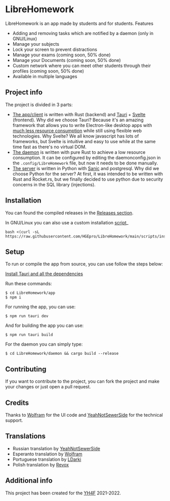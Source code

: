# LibreHomework

LibreHomework is an app made by students and for students. Features
- Adding and removing tasks which are notified by a daemon (only in GNU/Linux)
- Manage your subjects
- Lock your screen to prevent distractions
- Manage your exams (coming soon, 50% done)
- Manage your Documents (coming soon, 50% done)
- Custom network where you can meet other students through their profiles (coming soon, 50% done)
- Available in multiple languages

## Project info
The project is divided in 3 parts:
- [The app/client](https://github.com/HGEpro/LibreHomework/tree/master/app) is written with Rust (backend) and [Tauri](https://github.com/tauri-apps/tauri) + [Svelte](https://github.com/sveltejs/svelte) (frontend). Why did we choose Tauri? Because it's an amazing framework that allows you to write Electron-like desktop apps with [much less resource consumption](https://github.com/tauri-apps/tauri#comparison-between-tauri-and-electron) while still using flexible web technologies. Why Svelte? We all know javascript has lots of frameworks, but Svelte is intuitive and easy to use while at the same time fast as there's no virtual DOM.
- [The daemon](https://github.com/HGEpro/LibreHomework/tree/master/daemon) is written with pure Rust to achieve a low resource consumption. It can be configured by editing the daemonconfig.json in the `.config/LibreHomework` file, but now it needs to be done manually.
- [The server](https://github.com/HGEpro/LibreHomework/tree/master/server) is written in Python with [Sanic](https://github.com/sanic-org/sanic) and postgresql. Why did we choose Python for the server? At first, it was intended to be written with Rust and Rocket.rs, but we finally decided to use python due to security concerns in the SQL library (injections).

## Installation
You can found the compiled releases in the [Releases section](https://github.com/HGEpro/LibreHomework/releases).

In GNU/Linux you can also use a custom installation [script](https://github.com/HGEpro/LibreHomework/tree/main/scripts)_
```
bash <(curl -sL https://raw.githubusercontent.com/HGEpro/LibreHomework/main/scripts/install.sh)
```

## Setup
To run or compile the app from source, you can use follow the steps below:

[Install Tauri and all the dependencies](https://tauri.studio/docs/getting-started/prerequisites)

Run these commands:

```
$ cd LibreHomework/app
$ npm i
```
For running the app, you can use:
```
$ npm run tauri dev
```
And for building the app you can use:
```
$ npm run tauri build
```

For the daemon you can simply type:
```
$ cd LibreHomework/daemon && cargo build --release
```

## Contributing
If you want to contribute to the project, you can fork the project and make your changes or just open a pull request.

## Credits
Thanks to [Wolfram](https://github.com/fabiopolancoe) for the UI code and [YeahNotSewerSide](https://github.com/DoctorEenot) for the technical support.

## Translations
- Russian translation by [YeahNotSewerSide](https://github.com/DoctorEenot)
- Esperanto translation by [Wolfram](https://github.com/fabiopolancoe)
- Portuguese translation by [LDarki](https://github.com/LDarki)
- Polish translation by [Revox](https://github.com/revoxhere)

## Additional info
This project has been created for the [YH4F](https://fsfe.org/activities/yh4f/) 2021-2022.

